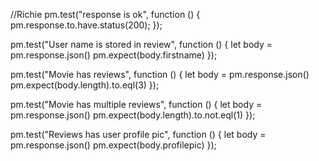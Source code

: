 //Richie
pm.test("response is ok", function () {
  pm.response.to.have.status(200);
});

pm.test("User name is stored in review", function () {
  let body = pm.response.json()
  pm.expect(body.firstname)
});

pm.test("Movie has reviews", function () {
  let body = pm.response.json()
  pm.expect(body.length).to.eql(3)
});


pm.test("Movie has multiple reviews", function () {
  let body = pm.response.json()
  pm.expect(body.length).to.not.eql(1)
});


pm.test("Reviews has user profile pic", function () {
  let body = pm.response.json()
  pm.expect(body.profilepic)
});